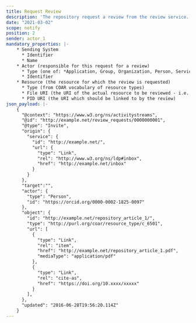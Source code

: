 ```yaml
---
title: Request Review
description: 'The repository request a review from the review service. '
date: "2021-03-02"
scope: notify
position: 2
sender: actor_1
mandatory_properties: |-
    * Sending System
      * Identifier
      * Name
    * Actor (responsible for this request for a review)
      * Type (one of: *Application, Group, Organization, Person, Service*)
      * Identifier
    * Resource (the resource for which the review is requested)
      * Type (from COAR vocabulary of resource types)
      * File URI (the URI of the actual resource to be reviewed - i.e. not a splash page!)
      * PID URI (the URI which should be linked to by the review)
json_payload: |-
    {
      "@context": "https://www.w3.org/ns/activitystreams",
      "@id": "http://example.net/review_requests/0000000001",
      "@type": "Invite",
      "origin": {
        "service": {
          "id": "http://example.net/",
          "url": {
            "type": "Link",
            "rel": "http://www.w3.org/ns/ldp#inbox",
            "href": "http://example.net/inbox"
          }
        }
      },
      "target":"",
      "actor": {
        "type": "Person",
        "id": "https://orcid.org/0000-0002-1825-0097"
      },
      "object": {
        "id": "http://example.net/repository_article_1/",
        "type": "http://purl.org/coar/resource_type/c_6501",
        "url": [
          {
            "type": "Link",
            "rel": "item",
            "href": "http://example.net/repository_article_1.pdf",
            "mediaType": "application/pdf"
          },
          {
            "type": "Link",
            "rel": "cite-as",
            "href": "https://doi.org/10.xxxx/xxxxx"
          }
        ],
      },
      "updated": "2016-06-28T19:56:20.114Z"
    }
---
```


